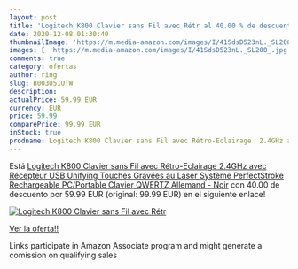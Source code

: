 ```yaml
---
layout: post
title: 'Logitech K800 Clavier sans Fil avec Rétr al 40.00 % de descuento'
date: 2020-12-08 01:30:40
thumbnailImage: 'https://m.media-amazon.com/images/I/41SdsD523nL._SL200_.jpg'
images: [ 'https://m.media-amazon.com/images/I/41SdsD523nL._SL200_.jpg' ]
comments: true
category: ofertas
author: ring
slug: B003U51UTW
description:
actualPrice: 59.99 EUR
currency: EUR
price: 59.99
comparePrice: 99.99 EUR
inStock: true
prodname: Logitech K800 Clavier sans Fil avec Rétro-Eclairage  2.4GHz avec Récepteur USB Unifying  Touches Gravées au Laser  Système PerfectStroke  Rechargeable  PC/Portable  Clavier QWERTZ Allemand - Noir
---
```


Está [Logitech K800 Clavier sans Fil avec Rétro-Eclairage  2.4GHz avec Récepteur USB Unifying  Touches Gravées au Laser  Système PerfectStroke  Rechargeable  PC/Portable  Clavier QWERTZ Allemand - Noir](https://www.amazon.fr/dp/B003U51UTW/?tag=tolees0d-21) con 40.00 de descuento por 59.99 EUR (original: 99.99 EUR) en el siguiente enlace!

[![Logitech K800 Clavier sans Fil avec Rétr](https://m.media-amazon.com/images/I/41SdsD523nL._SL200_.jpg)](https://www.amazon.fr/dp/B003U51UTW/?tag=tolees0d-21)

[Ver la oferta!!](https://www.amazon.fr/dp/B003U51UTW/?tag=tolees0d-21)

Links participate in Amazon Associate program and might generate a comission on qualifying sales


